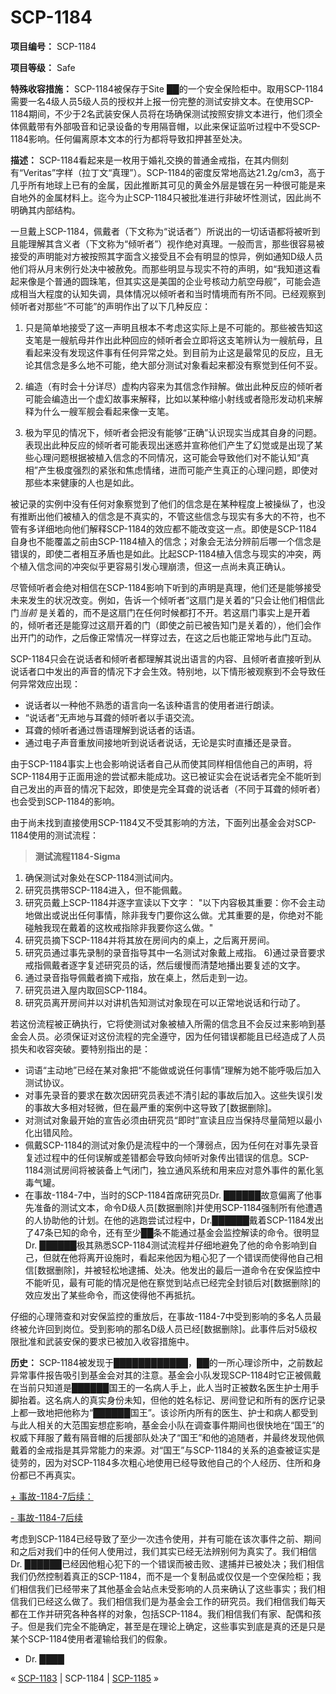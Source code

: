 # SCP-1184
                        


**项目编号：** SCP-1184

**项目等级：** Safe

**特殊收容措施：** SCP-1184被保存于Site ██的一个安全保险柜中。取用SCP-1184需要一名4级人员5级人员的授权并上报一份完整的测试安排文本。在使用SCP-1184期间，不少于2名武装安保人员将在场确保测试按照安排文本进行，他们须全体佩戴带有外部吸音和记录设备的专用隔音帽，以此来保证监听过程中不受SCP-1184影响。任何偏离原本文本的行为都将导致扣押甚至处决。

**描述：** SCP-1184看起来是一枚用于婚礼交换的普通金戒指，在其内侧刻有“Veritas”字样（拉丁文“真理”）。SCP-1184的密度反常地高达21.2g/cm3，高于几乎所有地球上已有的金属，因此推断其可见的黄金外层是镀在另一种很可能是来自地外的金属材料上。迄今为止SCP-1184只被批准进行非破坏性测试，因此尚不明确其内部结构。

一旦戴上SCP-1184，佩戴者（下文称为“说话者”）所说出的一切话语都将被听到且能理解其含义者（下文称为“倾听者”）视作绝对真理。一般而言，那些很容易被接受的声明能对方被按照其字面含义接受且不会有明显的惊异，例如通知D级人员他们将从月末例行处决中被赦免。而那些明显与现实不符的声明，如“我知道这看起来像是个普通的圆珠笔，但其实这是美国的企业号核动力航空母舰”，可能会造成相当大程度的认知失调，具体情况以倾听者和当时情境而有所不同。已经观察到倾听者对那些“不可能”的声明作出了以下几种反应：

1) 只是简单地接受了这一声明且根本不考虑这实际上是不可能的。那些被告知这支笔是一艘航母并作出此种回应的倾听者会立即将这支笔辨认为一艘航母，且看起来没有发现这件事有任何异常之处。到目前为止这是最常见的反应，且无论其信念是多么地不可能，绝大部分测试对象看起来都没有察觉到任何不妥。

2) 编造（有时会十分详尽）虚构内容来为其信念作辩解。做出此种反应的倾听者可能会编造出一个虚幻故事来解释，比如以某种缩小射线或者隐形发动机来解释为什么一艘军舰会看起来像一支笔。

3) 极为罕见的情况下，倾听者会把没有能够“正确”认识现实当成其自身的问题。表现出此种反应的倾听者可能表现出迷惑并宣称他们产生了幻觉或是出现了某些心理问题根据被植入信念的不同情况，这可能会导致他们对不能认知“真相”产生极度强烈的紧张和焦虑情绪，进而可能产生真正的心理问题，即使对那些本来健康的人也是如此。

被记录的实例中没有任何对象察觉到了他们的信念是在某种程度上被操纵了，也没有推断出他们被植入的信念是不真实的，不管这些信念与现实有多大的不符，也不管有多详细地向他们解释SCP-1184的效应都不能改变这一点。即使是SCP-1184自身也不能覆盖之前由SCP-1184植入的信念；对象会无法分辨前后哪一个信念是错误的，即使二者相互矛盾也是如此。比起SCP-1184植入信念与现实的冲突，两个植入信念间的冲突似乎更容易引发心理崩溃，但这一点尚未真正确认。

尽管倾听者会绝对相信在SCP-1184影响下听到的声明是真理，他们还是能够接受未来发生的状况改变。例如，告诉一个倾听者“这扇门是关着的”只会让他们相信此门*当前* 是关着的，而不是这扇门在任何时候都打不开。若这扇门事实上是开着的，倾听者还是能穿过这扇开着的门（即使之前已被告知门是关着的），他们会作出开门的动作，之后像正常情况一样穿过去，在这之后也能正常地与此门互动。

SCP-1184只会在说话者和倾听者都理解其说出语言的内容、且倾听者直接听到从说话者口中发出的声音的情况下才会生效。特别地，以下情形被观察到不会导致任何异常效应出现：

- 说话者以一种他不熟悉的语言向一名该种语言的使用者进行朗读。
- “说话者”无声地与耳聋的倾听者以手语交流。
- 耳聋的倾听者通过唇语理解到说话者的话语。
- 通过电子声音重放间接地听到说话者说话，无论是实时直播还是录音。

由于SCP-1184事实上也会影响说话者自己从而使其同样相信他自己的声明，将SCP-1184用于正面用途的尝试都未能成功。这已被证实会在说话者完全不能听到自己发出的声音的情况下起效，即使是完全耳聋的说话者（不同于耳聋的倾听者）也会受到SCP-1184的影响。

由于尚未找到直接使用SCP-1184又不受其影响的方法，下面列出基金会对SCP-1184使用的测试流程：


> **测试流程1184-Sigma** 
1) 确保测试对象处在SCP-1184测试间内。
2) 研究员携带SCP-1184进入，但不能佩戴。
3) 研究员戴上SCP-1184并逐字宣读以下文字：
"以下内容极其重要：你不会主动地做出或说出任何事情，除非我专门要你这么做。尤其重要的是，你绝对不能碰触我现在戴着的这枚戒指除非我要你这么做。"
4) 研究员摘下SCP-1184并将其放在房间内的桌上，之后离开房间。
5) 研究员通过事先录制的录音指导其中一名测试对象戴上戒指。
6)通过录音要求戒指佩戴者逐字复述研究员的话，然后缓慢而清楚地播出要复述的文字。
7) 通过录音指导佩戴者摘下戒指，放在桌上，然后走到一边。
8) 研究员进入屋内取回SCP-1184。
9) 研究员离开房间并以对讲机告知测试对象现在可以正常地说话和行动了。
> 

若这份流程被正确执行，它将使测试对象被植入所需的信念且不会反过来影响到基金会人员。必须保证对这份流程的完全遵守，因为任何错误都能且已经造成了人员损失和收容突破。要特别指出的是：

- 词语“主动地”已经在某对象把“不能做或说任何事情”理解为她不能呼吸后加入测试协议。
- 对事先录音的要求在数次因研究员表述不清引起的事故后加入。这些失误引发的事故大多相对轻微，但在最严重的案例中这导致了[数据删除]。
- 对测试对象最开始的宣告必须由研究员“即时”宣读且应当保持尽量简短以最小化出错风险。
- 佩戴SCP-1184的测试对象仍是流程中的一个薄弱点，因为任何在对事先录音复述过程中的任何误解或差错都会导致向倾听对象传出错误的信息。SCP-1184测试房间将被装备上气闭门，独立通风系统和用来应对意外事件的氰化氢毒气罐。
- 在事故-1184-7中，当时的SCP-1184首席研究员Dr. ██████故意偏离了他事先准备的测试文本，命令D级人员[数据删除]并使用SCP-1184强制所有他遭遇的人协助他的计划。在他的逃跑尝试过程中，Dr.██████戴着SCP-1184发出了47条已知的命令，还有至少██条不能通过基金会监控解读的命令。很明显Dr. ██████极其熟悉SCP-1184测试流程并仔细地避免了他的命令影响到自己，但就在他将离开设施时，看起来他因为粗心犯了一个错误而使得他自己相信[数据删除]，并被轻松地逮捕、处决。他发出的最后一道命令在安保监控中不能听见，最有可能的情况是他在察觉到站点已经完全封锁后对[数据删除]的效应发出了某些命令，而这使得他不再抵抗。

仔细的心理筛查和对安保监控的重放后，在事故-1184-7中受到影响的多名人员最终被允许回到岗位。受到影响的那名D级人员已经[数据删除]。此事件后对5级权限批准和武装安保的要求已被加入收容措施中。

**历史：** SCP-1184被发现于████████████，██的一所心理诊所中，之前数起异常事件报告吸引到基金会对其的注意。基金会小队发现SCP-1184时它正被佩戴在当前只知道是██████国王的一名病人手上，此人当时正被数名医生护士用手脚抬着。这名病人的真实身份未知，但他的姓名标记、房间登记和所有的医疗记录上都一致地把他称为“██████国王”。该诊所内所有的医生、护士和病人都受到与此人相关的大范围妄想症影响，基金会小队在调查事件期间也很快地在“国王”的权威下拜服了戴有隔音帽的后援部队处决了“国王”和他的追随者，并最终发现他佩戴着的金戒指是其异常能力的来源。对“国王”与SCP-1184的关系的追查被证实是徒劳的，因为对SCP-1184多次粗心地使用已经导致他自己的个人经历、住所和身份都已不再真实。


<a shape='rect' class='collapsible-block-link' href='javascript:;'>+&#160;&#20107;&#25925;-1184-7&#21518;&#32493;&#65306;</a>

<a shape='rect' class='collapsible-block-link' href='javascript:;'>-&#160;&#20107;&#25925;-1184-7&#21518;&#32493;</a>

考虑到SCP-1184已经导致了至少一次违令使用，并有可能在该次事件之前、期间和之后对我们中的任何人使用过，我们其实已经无法辨别何为真实了。我们相信Dr. ██████已经因他粗心犯下的一个错误而被击败、逮捕并已被处决；我们相信我们仍然控制着真正的SCP-1184，而不是一个复制品或仅仅是一个空保险柜；我们相信我们已经带来了其他基金会站点未受影响的人员来确认了这些事实；我们相信我们已经这么做了。我们相信我们是为基金会工作的研究员。我们相信我们每天都在工作并研究各种各样的对象，包括SCP-1184。我们相信我们有家、配偶和孩子。但是我们完全不能确定，甚至是在理论上确定，这些事实到底是真的还是只是某个SCP-1184使用者灌输给我们的假象。
- Dr. ████






« [SCP-1183](/scp-1183) | SCP-1184 | [SCP-1185](/scp-1185) »





                    